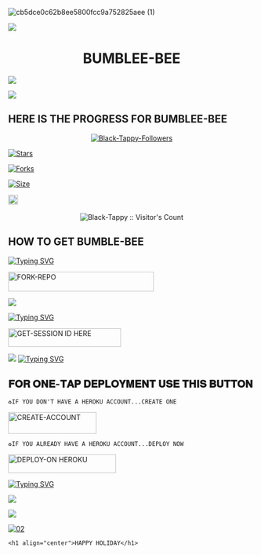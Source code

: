 ![cb5dce0c62b8ee5800fcc9a752825aee (1)](https://github.com/user-attachments/assets/3492e82d-a88a-450f-aff9-562a01d1c72e)


<a href="https://i.imgur.com/5zda1uw.jpeg"><img src="![cb5dce0c62b8ee5800fcc9a752825aee (1)](https://github.com/user-attachments/assets/9b608c05-46f8-4987-9802-b1635f8369aa)
" /></a>                     
    <h1 align="center">BUMBLEE-BEE</h1>
  </a>


<a><img src='https://i.imgur.com/LyHic3i.gif'/></a>


<a><img src='https://i.imgur.com/LyHic3i.gif'/></a>

## HERE IS THE PROGRESS FOR BUMBLEE-BEE 


<p align="center">
<a href="https://github.com/Black-Tappy/followers"><img title="Black-Tappy-Followers" src="https://img.shields.io/github/followers/Black-Tappy?color=blue&style=flat-square"></a>
    
<a href="https://github.com/Black-Tappy/Bumblee-Bee/stargazers/"><img title="Stars" src="https://img.shields.io/github/stars/Black-Tappy/Black-Tappy?color=blue&style=flat-square"></a>

<a href="https://github.com/Black-Tappy/Bumblee-Bee/network/members"><img title="Forks" src="https://img.shields.io/github/forks/Black-Tappy/Bumblee-Bee?color=yellow&style=flat-square"></a>

<a href="https://github.com/Black-Tappy/Bumblee-Bee/"><img title="Size" src="https://img.shields.io/github/repo-size/Black-Tappy/Bumblee-Bee-X?style=flat-square&color=pink"></a>

<a href="https://github.com/Black-Tappy/Bumblee-Bee/graphs/commit-activity"><img height="20" src="https://img.shields.io/badge/Maintained%3F-yes-green.svg"></a>&nbsp;&nbsp;
</p>
<p align='center'>
</p>

 <p align="center"><img src="https://profile-counter.glitch.me/{Bumblee-Bee}/count.svg" alt="Black-Tappy :: Visitor's Count" old_src="https://profile-counter.glitch.me/{Black-Tappy}/count.svg" /></p>






## HOW TO GET BUMBLE-BEE 

  
[![Typing SVG](https://readme-typing-svg.herokuapp.com?font=Rockstar-ExtraBold&color=blue&lines=𝗙𝗢𝗥𝗞+𝗔𝗡𝗗+𝗦𝗧𝗔𝗥+𝗥𝗘𝗣𝗢)](https://git.io/typing-svg)
 

  
   
   <a href="https://github.com/Black-Tappy/Bumblee-Bee/fork"><img title="FORK-REPO" src="https://img.shields.io/badge/FORK-REPO-h?color=green&style=for-the-badge&logo=mazda" width="297" height="40.45"/></a></p>


<a><img src='https://i.imgur.com/LyHic3i.gif'/></a>

 
 
[![Typing SVG](https://readme-typing-svg.herokuapp.com?font=Rockstar-ExtraBold&color=blue&lines=𝗦𝗘𝗦𝗦𝗜𝗢𝗡+𝗜𝗗+𝗦𝗜𝗧𝗘+𝗜𝗦+𝗛𝗘𝗥𝗘)](https://git.io/typing-svg)
 


  <a href="https://Bumblee-Bee-session.onrender.com"><img title="GET-SESSION ID HERE" src="https://img.shields.io/badge/GET-SESSION ID HERE-h?color=green&style=for-the-badge&logo=render" width="230" height="38.45"/></a></p>

  
  <a><img src='https://i.imgur.com/LyHic3i.gif'/></a>
[![Typing SVG](https://readme-typing-svg.herokuapp.com?font=Rockstar-ExtraBold&color=blue&lines=𝐃𝐄𝐏𝐋𝐎𝐘+𝐎𝐍+𝐇𝐄𝐑𝐎𝐊𝐔)](https://git.io/typing-svg)


 
  

 
## 𝐅𝐎𝐑 𝐎𝐍𝐄-𝐓𝐀𝐏 𝐃𝐄𝐏𝐋𝐎𝐘𝐌𝐄𝐍𝐓 𝐔𝐒𝐄 𝐓𝐇𝐈𝐒 𝐁𝐔𝐓𝐓𝐎𝐍

    ♻️IF YOU DON'T HAVE A HEROKU ACCOUNT...CREATE ONE
   
   <a href="https://signup.heroku.com/"><img title="CREATE-ACCOUNT" src="https://img.shields.io/badge/CREATE-ACCOUNT-h?color=purple&style=for-the-badge&logo=heroku" width="180" height="43.45"/></a></p>

    ♻️IF YOU ALREADY HAVE A HEROKU ACCOUNT...DEPLOY NOW

 <a href="https://dashboard.heroku.com/new?template=https://github.com/Black-Tappy/deployment"><img title="DEPLOY-ON HEROKU" src="https://img.shields.io/badge/DEPLOY-ON HEROKU-h?color=purple&style=for-the-badge&logo=heroku" width="220" height="38.45"/></a></p>

 
 [![Typing SVG](https://readme-typing-svg.herokuapp.com?font=Rockstar-ExtraBold&size=30&pause=1000&color=0000FF&center=true&vCenter=true&width=815&height=60&lines=▭+▬+▭+▬+▭+▬+▭+▬+▭+▬+▭)](https://git.io/typing-svg) 

<a><img src='https://i.imgur.com/LyHic3i.gif'/></a>








<a><img src='https://i.imgur.com/LyHic3i.gif'/></a>

   
<a href="https://files.catbox.moe/qoph4w.jpg"><img src="![cb5dce0c62b8ee5800fcc9a752825aee (1)](https://github.com/user-attachments/assets/a5344ce8-868a-412c-9a4d-dae582f6574d)
" alt="02" border="0" /></a>  

    <h1 align="center">HAPPY HOLIDAY</h1>
  </a>

